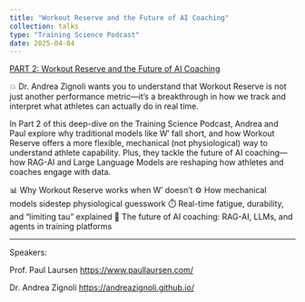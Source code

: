 ```yaml
---
title: "Workout Reserve and the Future of AI Coaching"
collection: talks
type: "Training Science Podcast"
date: 2025-04-04
---
```


[PART 2: Workout Reserve and the Future of AI Coaching](https://www.buzzsprout.com/1917060/episodes/16912907-part-2-workout-reserve-and-the-future-of-ai-coaching-with-dr-andrea-zignoli-prof-paul-laursen)

💥 Dr. Andrea Zignoli wants you to understand that Workout Reserve is not just another performance metric—it’s a breakthrough in how we track and interpret what athletes can actually do in real time.

In Part 2 of this deep-dive on the Training Science Podcast, Andrea and Paul explore why traditional models like W′ fall short, and how Workout Reserve offers a more flexible, mechanical (not physiological) way to understand athlete capability. Plus, they tackle the future of AI coaching—how RAG-AI and Large Language Models are reshaping how athletes and coaches engage with data.

📊 Why Workout Reserve works when W′ doesn’t
⚙️ How mechanical models sidestep physiological guesswork
⏱️ Real-time fatigue, durability, and “limiting tau” explained
🧠 The future of AI coaching: RAG-AI, LLMs, and agents in training platforms

---

Speakers:

Prof. Paul Laursen https://www.paullaursen.com/  

Dr. Andrea Zignoli https://andreazignoli.github.io/ 